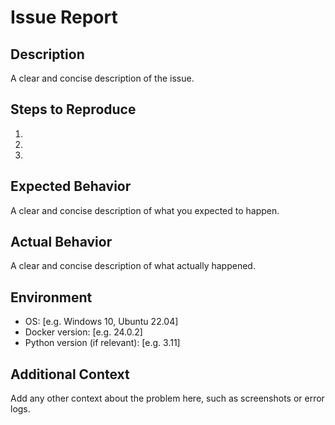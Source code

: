 # Issue Report

## Description

A clear and concise description of the issue.

## Steps to Reproduce

1.
2.
3.

## Expected Behavior

A clear and concise description of what you expected to happen.

## Actual Behavior

A clear and concise description of what actually happened.

## Environment

- OS: [e.g. Windows 10, Ubuntu 22.04]
- Docker version: [e.g. 24.0.2]
- Python version (if relevant): [e.g. 3.11]

## Additional Context

Add any other context about the problem here, such as screenshots or error logs.
